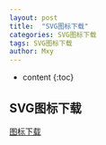 ```yaml
---
layout: post
title:  "SVG图标下载"
categories: SVG图标下载
tags: SVG图标下载
author: Mxy
---
```


* content
{:toc}

## SVG图标下载
[图标下载](https://xueying258456.github.io/svg-ico/)
